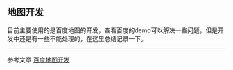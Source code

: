 ## 地图开发
目前主要使用的是百度地图的开发，查看百度的demo可以解决一些问题，但是开发中还是有一些不能处理的，在这里总结记录一下。






---
参考文章
[百度地图开发](https://segmentfault.com/a/1190000012889136#articleHeader7)